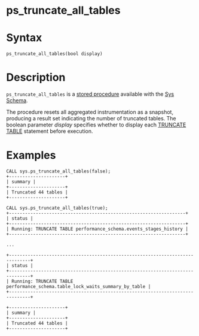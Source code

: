 # ps_truncate_all_tables

#

# Syntax

```
ps_truncate_all_tables(bool display)
```

#

# Description

`ps_truncate_all_tables` is a [stored procedure](/en/stored-procedures/) available with the [Sys Schema](../sys-schema-sys_config-table.md).

The procedure resets all aggregated instrumentation as a snapshot, producing a result set indicating the number of truncated tables. The boolean parameter *display* specifies whether to display each [TRUNCATE TABLE](../../../../table-statements/truncate-table.md) statement before execution.

#

# Examples

```
CALL sys.ps_truncate_all_tables(false);
+---------------------+
| summary |
+---------------------+
| Truncated 44 tables |
+---------------------+
```

```
CALL sys.ps_truncate_all_tables(true);
+------------------------------------------------------------------+
| status |
+------------------------------------------------------------------+
| Running: TRUNCATE TABLE performance_schema.events_stages_history |
+------------------------------------------------------------------+

...

+------------------------------------------------------------------------------+
| status |
+------------------------------------------------------------------------------+
| Running: TRUNCATE TABLE performance_schema.table_lock_waits_summary_by_table |
+------------------------------------------------------------------------------+

+---------------------+
| summary |
+---------------------+
| Truncated 44 tables |
+---------------------+
```